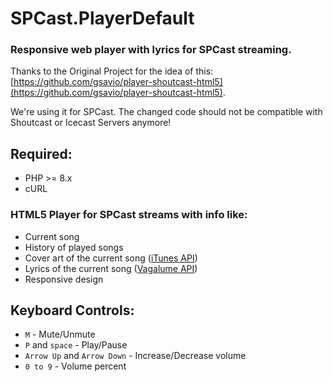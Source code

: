 # SPCast.PlayerDefault
### Responsive web player with lyrics for SPCast streaming.

Thanks to the Original Project for the idea of this: [https://github.com/gsavio/player-shoutcast-html5](https://github.com/gsavio/player-shoutcast-html5).

We're using it for SPCast. The changed code should not be compatible with Shoutcast or Icecast Servers anymore!

## Required:
- PHP >= 8.x
- cURL

### HTML5 Player for SPCast streams with info like:
- Current song
- History of played songs
- Cover art of the current song ([iTunes API](https://affiliate.itunes.apple.com/resources/documentation/itunes-store-web-service-search-api/))
- Lyrics of the current song ([Vagalume API](https://api.vagalume.com.br/docs/))
- Responsive design

## Keyboard Controls:
- `M` - Mute/Unmute
- `P` and `space` - Play/Pause
- `Arrow Up` and `Arrow Down` - Increase/Decrease volume
- `0 to 9` - Volume percent
